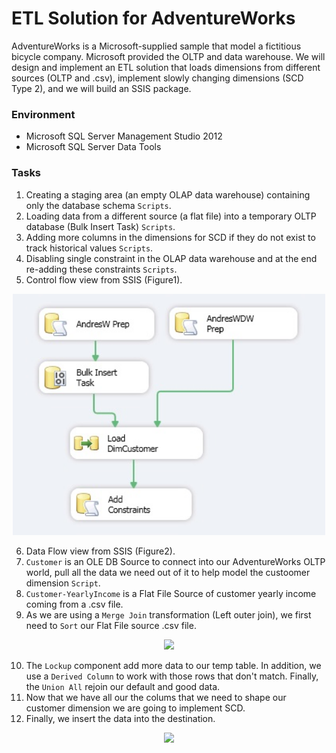 # ETL Solution for AdventureWorks

AdventureWorks is a Microsoft-supplied sample that model a fictitious bicycle company. Microsoft provided the OLTP and data warehouse. We will design and implement an ETL solution that loads dimensions from different sources (OLTP and .csv), implement slowly changing dimensions (SCD Type 2), and we will build an SSIS package.

### Environment
* Microsoft SQL Server Management Studio 2012
* Microsoft SQL Server Data Tools

### Tasks
1. Creating a staging area (an empty OLAP data warehouse) containing only the database schema `Scripts`.
2. Loading data from a different source (a flat file) into a temporary OLTP database (Bulk Insert Task) `Scripts`.
3. Adding more columns in the dimensions for SCD if they do not exist to track historical values `Scripts`.
4. Disabling single constraint in the OLAP data warehouse and at the end re-adding these constraints `Scripts`.
5. Control flow view from SSIS (Figure1).

<p align="center">
  <img width="500" src="Fig1.jpg">
</p>

6. Data Flow view from SSIS (Figure2).
7. `Customer` is an OLE DB Source to connect into our AdventureWorks OLTP world, pull all the data we need out of it to help model the custoomer dimension `Script`.
8. `Customer-YearlyIncome` is a Flat File Source of customer yearly income coming from a .csv file.
9. As we are using a `Merge Join` transformation (Left outer join), we first need to `Sort` our Flat File source .csv file. 

<p align="center">
  <img width="500" src="Images/Fig3.jpg">
</p>

10. The `Lockup` component add more data to our temp table. In addition, we use a `Derived Column` to work with those rows that don't match. Finally, the `Union All` rejoin our default and good data. 
11. Now that we have all our the colums that we need to shape our customer dimension we are going to implement SCD.
12. Finally, we insert the data into the destination.

<p align="center">
  <img width="500" src="Images/Fig2.jpg">
</p>
